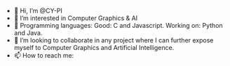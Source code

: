- 👋 Hi, I’m @CY-PI
- 👀 I’m interested in Computer Graphics & AI
- 🌱 Programming languages: Good: C and Javascript. Working on: Python and Java.
- 💞️ I’m looking to collaborate in any project where I can further expose myself to Computer Graphics and Artificial Intelligence.
- 📫 How to reach me: 

<!---
CY-PI/CY-PI is a ✨ special ✨ repository because its `README.md` (this file) appears on your GitHub profile.
You can click the Preview link to take a look at your changes.
--->
